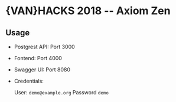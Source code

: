 # {VAN}HACKS 2018 -- Axiom Zen


## Usage

- Postgrest API: Port 3000

- Fontend: Port 4000

- Swagger UI: Port 8080


- Credentials:

  User: `demo@example.org`
  Password `demo`

